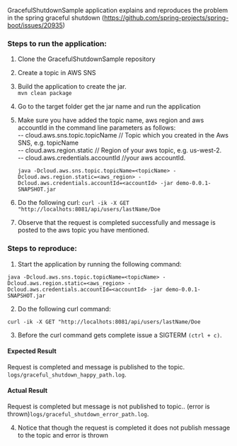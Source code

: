 GracefulShutdownSample application explains and reproduces the problem in the spring graceful shutdown (https://github.com/spring-projects/spring-boot/issues/20935)

### Steps to run the application:
1) Clone the GracefulShutdownSample repository
2) Create a topic in AWS SNS
3) Build the application to create the jar.  
```mvn clean package```
4) Go to the target folder get the jar name and run the application 
5) Make sure you have added the topic name, aws region and aws accountId in the command line parameters as follows:  
   -- cloud.aws.sns.topic.topicName // Topic which you created in the Aws SNS, e.g. topicName   
   -- cloud.aws.region.static // Region of your aws topic, e.g. us-west-2.  
   -- cloud.aws.credentials.accountId //your aws accountId.   
   
   ```java -Dcloud.aws.sns.topic.topicName=<topicName> -Dcloud.aws.region.static=<aws_region> -Dcloud.aws.credentials.accountId=<accountId> -jar demo-0.0.1-SNAPSHOT.jar```  
   
6) Do the following curl: 
  ```curl -ik -X GET "http://localhots:8081/api/users/lastName/Doe```  
7) Observe that the request is completed successfully and message is posted to the aws topic you have mentioned.

### Steps to reproduce:
1) Start the application by running the following command:  

  `java -Dcloud.aws.sns.topic.topicName=<topicName> -Dcloud.aws.region.static=<aws_region> -Dcloud.aws.credentials.accountId=<accountId> -jar demo-0.0.1-SNAPSHOT.jar`
  
2) Do the following curl command:  

  ```curl -ik -X GET "http://localhots:8081/api/users/lastName/Doe```  

3) Before the curl command gets complete issue a SIGTERM `(ctrl + c)`.  
 #### Expected Result
 Request is completed and message is published to the topic. ```logs/graceful_shutdown_happy_path.log```.  
 #### Actual Result
 Request is completed but message is not published to topic.. (error is thrown)```logs/graceful_shutdown_error_path.log```.   
 
4) Notice that though the request is completed it does not publish message to the topic and error is thrown
